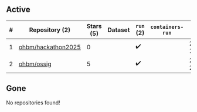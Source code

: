 ## Active
| # | Repository (2) | Stars (5) | Dataset | `run` (2) | `containers-run` | Last Modified |
| --- | --- | --- | --- | --- | --- | --- |
| 1 | [ohbm/hackathon2025](https://github.com/ohbm/hackathon2025) | 0 |  | :heavy_check_mark: |  | 2025-09-13 14:15:44+00:00 |
| 2 | [ohbm/ossig](https://github.com/ohbm/ossig) | 5 |  | :heavy_check_mark: |  | 2025-08-23 22:15:20+00:00 |

## Gone
No repositories found!
